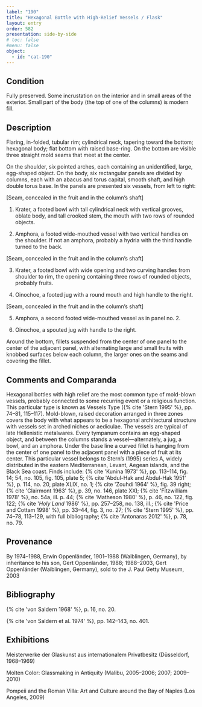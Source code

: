 ```yaml
---
label: "190"
title: "Hexagonal Bottle with High-Relief Vessels / Flask"
layout: entry
order: 582
presentation: side-by-side
# toc: false
#menu: false 
object:
  - id: "cat-190"
---
```


## Condition

Fully preserved. Some incrustation on the interior and in small areas of the exterior. Small part of the body (the top of one of the columns) is modern fill.

## Description

Flaring, in-folded, tubular rim; cylindrical neck, tapering toward the bottom; hexagonal body; flat bottom with raised base-ring. On the bottom are visible three straight mold seams that meet at the center.

On the shoulder, six pointed arches, each containing an unidentified, large, egg-shaped object. On the body, six rectangular panels are divided by columns, each with an abacus and torus capital, smooth shaft, and high double torus base. In the panels are presented six vessels, from left to right:

[Seam, concealed in the fruit and in the column’s shaft]

1. Krater, a footed bowl with tall cylindrical neck with vertical grooves, oblate body, and tall crooked stem, the mouth with two rows of rounded objects.

2. Amphora, a footed wide-mouthed vessel with two vertical handles on the shoulder. If not an amphora, probably a hydria with the third handle turned to the back.

[Seam, concealed in the fruit and in the column’s shaft]

3. Krater, a footed bowl with wide opening and two curving handles from shoulder to rim, the opening containing three rows of rounded objects, probably fruits.

4. Oinochoe, a footed jug with a round mouth and high handle to the right.

[Seam, concealed in the fruit and in the column’s shaft]

5. Amphora, a second footed wide-mouthed vessel as in panel no. 2.

6. Oinochoe, a spouted jug with handle to the right.

Around the bottom, fillets suspended from the center of one panel to the center of the adjacent panel, with alternating large and small fruits with knobbed surfaces below each column, the larger ones on the seams and covering the fillet.

## Comments and Comparanda

Hexagonal bottles with high relief are the most common type of mold-blown vessels, probably connected to some recurring event or a religious function. This particular type is known as Vessels Type ({% cite 'Stern 1995' %}, pp. 74–81, 115–117). Mold-blown, raised decoration arranged in three zones covers the body with what appears to be a hexagonal architectural structure with vessels set in arched niches or aediculae. The vessels are typical of late Hellenistic metalwares. Every tympanum contains an egg-shaped object, and between the columns stands a vessel—alternately, a jug, a bowl, and an amphora. Under the base line a curved fillet is hanging from the center of one panel to the adjacent panel with a piece of fruit at its center. This particular vessel belongs to Stern’s (1995) series A, widely distributed in the eastern Mediterranean, Levant, Aegean islands, and the Black Sea coast. Finds include: {% cite 'Kunina 1973' %}, pp. 113–114, fig. 14; 54, no. 105, fig. 105, plate 5; {% cite 'Abdul-Hak and Abdul-Hak 1951' %}, p. 114, no. 20, plate XLIX, no. 1; {% cite 'Zouhdi 1964' %}, fig. 39 right; {% cite 'Clairmont 1963' %}, p. 39, no. 146, plate XXI; {% cite 'Fitzwilliam 1978' %}, no. 54a, ill. p. 44; {% cite 'Matheson 1980' %}, p. 46, no. 122, fig. 122; {% cite '*Holy Land* 1986' %}, pp. 257–258, no. 138, ill.; {% cite 'Price and Cottam 1998' %}, pp. 33–44, fig. 3, no. 27; {% cite 'Stern 1995' %}, pp. 74–78, 113–129, with full bibliography; {% cite 'Antonaras 2012' %}, p. 78, no. 79.

## Provenance

By 1974–1988, Erwin Oppenländer, 1901–1988 (Waiblingen, Germany), by inheritance to his son, Gert Oppenländer, 1988; 1988–2003, Gert Oppenländer (Waiblingen, Germany), sold to the J. Paul Getty Museum, 2003

## Bibliography

{% cite 'von Saldern 1968' %}, p. 16, no. 20.

{% cite 'von Saldern et al. 1974' %}, pp. 142–143, no. 401.

## Exhibitions

Meisterwerke der Glaskunst aus internationalem Privatbesitz (Düsseldorf, 1968–1969)

Molten Color: Glassmaking in Antiquity (Malibu, 2005–2006; 2007; 2009–2010)

Pompeii and the Roman Villa: Art and Culture around the Bay of Naples (Los Angeles, 2009)